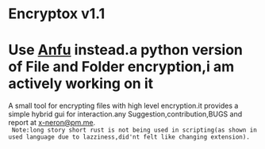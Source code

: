 # Encryptox v1.1
 
 # Use [Anfu](https://github.com/Justaus3r/Anfu) instead.a python version of File and Folder encryption,i am actively working on it 
 
 A small tool for encrypting files with high level encryption.it provides a simple hybrid gui for interaction.any Suggestion,contribution,BUGS and report at x-neron@pm.me.
 <br>
` Note:long story short rust is not being used in scripting(as shown in used language due to lazziness,did'nt felt like changing extension).`

